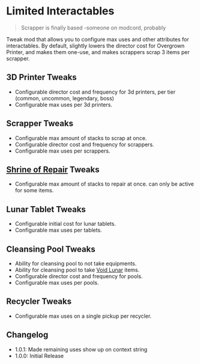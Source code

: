 # Limited Interactables
> Scrapper is finally based -someone on modcord, probably

Tweak mod that allows you to configure max uses and other attributes for interactables. By default, slightly lowers the director cost for Overgrown Printer, and makes them one-use, and makes scrappers scrap 3 items per scrapper.

## 3D Printer Tweaks
- Configurable director cost and frequency for 3d printers, per tier (common, uncommon, legendary, boss)
- Configurable max uses per 3d printers.

## Scrapper Tweaks
- Configurable max amount of stacks to scrap at once.
- Configurable director cost and frequency for scrappers.
- Configurable max uses per scrappers.

## [Shrine of Repair](https://thunderstore.io/package/viliger/ShrineOfRepair/) Tweaks
- Configurable max amount of stacks to repair at once. can only be active for some items.

## Lunar Tablet Tweaks
- Configurable initial cost for lunar tablets.
- Configurable max uses per tablets.

## Cleansing Pool Tweaks
- Ability for cleansing pool to not take equipments.
- Ability for cleansing pool to take [Void Lunar](https://thunderstore.io/package/Bubbet/BubbetsItems/) items.
- Configurable director cost and frequency for pools.
- Configurable max uses per pools.

## Recycler Tweaks
- Configurable max uses on a single pickup per recycler.

## Changelog
- 1.0.1: Made remaining uses show up on context string
- 1.0.0: Initial Release